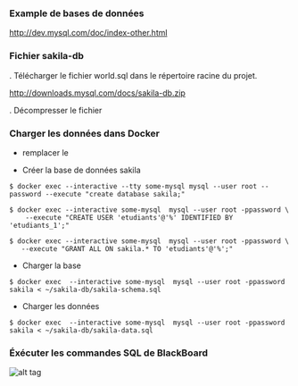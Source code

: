 
### Example de bases de données
http://dev.mysql.com/doc/index-other.html

### Fichier sakila-db
. Télécharger le fichier world.sql dans le répertoire racine du projet.

http://downloads.mysql.com/docs/sakila-db.zip

. Décompresser le fichier

### Charger les données dans Docker 

- remplacer le <PWD>

- Créer la base de données sakila

```
$ docker exec --interactive --tty some-mysql mysql --user root --password --execute "create database sakila;"
```


```
$ docker exec --interactive some-mysql  mysql --user root -ppassword \
    --execute "CREATE USER 'etudiants'@'%' IDENTIFIED BY 'etudiants_1';"
```

```
$ docker exec --interactive some-mysql  mysql --user root -ppassword \
   --execute "GRANT ALL ON sakila.* TO 'etudiants'@'%';"
```

- Charger la base

```
$ docker exec  --interactive some-mysql  mysql --user root -ppassword sakila < ~/sakila-db/sakila-schema.sql
```

- Charger les données

```
$ docker exec  --interactive some-mysql  mysql --user root -ppassword sakila < ~/sakila-db/sakila-data.sql
```

### Éxécuter les commandes SQL de BlackBoard

![alt tag](https://github.com/CollegeBoreal/INF1006-202-18A-02/blob/master/2.DML/sakila.png)
